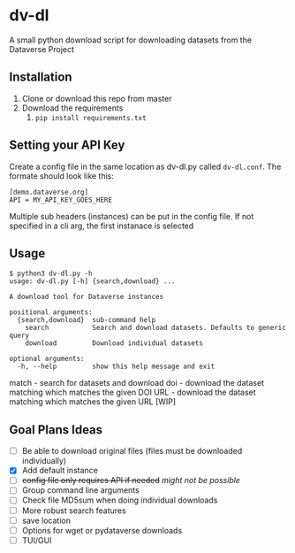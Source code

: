 # dv-dl
A small python download script for downloading datasets from the Dataverse Project

## Installation

1. Clone or download this repo from master
2. Download the requirements
   1. `pip install requirements.txt`

## Setting your API Key

Create a config file in the same location as dv-dl.py called `dv-dl.conf`. The formate should look like this:

```
[demo.dataverse.org]
API = MY_API_KEY_GOES_HERE
```

Multiple sub headers (instances) can be put in the config file. If not specified in a cli arg, the first instanace is selected

## Usage

```
$ python3 dv-dl.py -h
usage: dv-dl.py [-h] {search,download} ...

A download tool for Dataverse instances

positional arguments:
  {search,download}  sub-command help
    search           Search and download datasets. Defaults to generic query
    download         Download individual datasets

optional arguments:
  -h, --help         show this help message and exit
```

match - search for datasets and download
doi - download the dataset matching which matches the given DOI
URL -  download the dataset matching which matches the given URL [WIP]

## Goal Plans Ideas

- [ ] Be able to download original files (files must be downloaded individually)
- [X] Add default instance
- [ ] ~~config file only requires API if needed~~ *might not be possible*
- [ ] Group command line arguments
- [ ] Check file MD5sum when doing individual downloads
- [ ] More robust search features
- [ ] save location
- [ ] Options for wget or pydataverse downloads
- [ ] TUI/GUI
